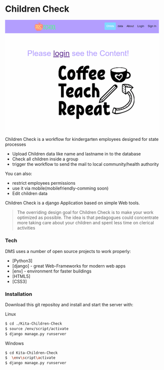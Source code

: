 # Children Check

![](https://github.com/lucasgaertner/Kita-Children-Check/blob/main/ChildrenCare/Images/Visualization.gif?raw=true)
Children Check is a workflow for kindergarten employees designed for state processes

  - Upload Children data like name and lastname in to the database 
  - Check all children inside a group
  - trigger the workflow to send the mail to local community/health authority

You can also:
  - restrict employees permissions
  - use it via mobile(mobilefriendly-comming soon)
  - Edit children data

Children Check is a django Application based on simple Web tools.

> The overriding design goal for Children Check
> is to make your work optimized
> as possible. The idea is that
> pedagogues could concentrate more taking
> care about your children and spent less time on 
> clerical activities  


### Tech

DMS uses a number of open source projects to work properly:

* [Python3]
* [django] - great Web-Frameworks for modern web apps
* [env] - environment for faster buildings
* [HTML5] 
* [CSS3] 


### Installation

Download this git repositoy and install and start the server with:

Linux
```sh
$ cd ./Kita-Children-Check
$ source /env/script/activate
$ django manage.py runserver
```

Windows
```sh
$ cd Kita-Children-Check
$  \env\script\activate
$ django manage.py runserver
```